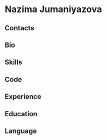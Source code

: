 # Nazima Jumaniyazova

## Contacts


## Bio

## Skills

## Code

## Experience

## Education

## Language
